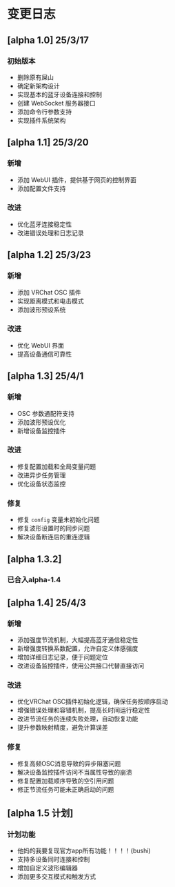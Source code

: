 # 变更日志

## [alpha 1.0] 25/3/17
### 初始版本
- 删除原有屎山
- 确定新架构设计
- 实现基本的蓝牙设备连接和控制
- 创建 WebSocket 服务器接口
- 添加命令行参数支持
- 实现插件系统架构

## [alpha 1.1] 25/3/20
### 新增
- 添加 WebUI 插件，提供基于网页的控制界面
- 添加配置文件支持

### 改进
- 优化蓝牙连接稳定性
- 改进错误处理和日志记录

## [alpha 1.2] 25/3/23
### 新增
- 添加 VRChat OSC 插件
- 实现距离模式和电击模式
- 添加波形预设系统

### 改进
- 优化 WebUI 界面
- 提高设备通信可靠性

## [alpha 1.3] 25/4/1
### 新增
- OSC 参数通配符支持
- 添加波形预设优化
- 新增设备监控插件

### 改进
- 修复配置加载和全局变量问题
- 改进异步任务管理
- 优化设备状态监控

### 修复
- 修复 `config` 变量未初始化问题
- 修复波形设置时的同步问题
- 解决设备断连后的重连逻辑


## [alpha 1.3.2] 
### 已合入alpha-1.4

## [alpha 1.4] 25/4/3
### 新增
- 添加强度节流机制，大幅提高蓝牙通信稳定性
- 新增强度转换系数配置，允许自定义体感强度
- 增加详细日志记录，便于问题定位
- 改进设备监控插件，使用公共接口代替直接访问

### 改进
- 优化VRChat OSC插件初始化逻辑，确保任务按顺序启动
- 增强错误处理和容错机制，提高长时间运行稳定性
- 改进节流任务的连续失败处理，自动恢复功能
- 提升参数映射精度，避免计算误差

### 修复
- 修复高频OSC消息导致的异步阻塞问题
- 解决设备监控插件访问不当属性导致的崩溃
- 修复配置加载顺序导致的空引用问题
- 修正节流任务可能未正确启动的问题

## [alpha 1.5 计划]
### 计划功能
- 他妈的我要复现官方app所有功能！！！！(bushi)
- 支持多设备同时连接和控制
- 增加自定义波形编辑器
- 添加更多交互模式和触发方式